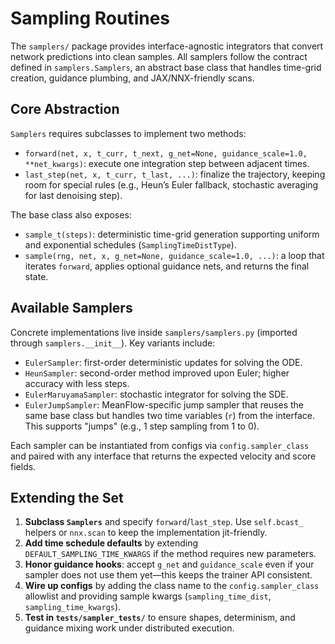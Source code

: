 # Sampling Routines

The `samplers/` package provides interface-agnostic integrators that convert
network predictions into clean samples. All samplers follow the contract defined
in `samplers.Samplers`, an abstract base class that handles time-grid creation,
guidance plumbing, and JAX/NNX-friendly scans.

## Core Abstraction

`Samplers` requires subclasses to implement two methods:

- `forward(net, x, t_curr, t_next, g_net=None, guidance_scale=1.0, **net_kwargs)`:
  execute one integration step between adjacent times.
- `last_step(net, x, t_curr, t_last, ...)`: finalize the trajectory, keeping
  room for special rules (e.g., Heun’s Euler fallback, stochastic averaging for last denoising step).

The base class also exposes:

- `sample_t(steps)`: deterministic time-grid generation supporting uniform and
  exponential schedules (`SamplingTimeDistType`).
- `sample(rng, net, x, g_net=None, guidance_scale=1.0, ...)`: a loop that
  iterates `forward`, applies optional guidance nets, and returns the final
  state.

## Available Samplers

Concrete implementations live inside `samplers/samplers.py` (imported through
`samplers.__init__`). Key variants include:

- `EulerSampler`: first-order deterministic updates for solving the ODE.
- `HeunSampler`: second-order method improved upon Euler; higher accuracy with less steps.
- `EulerMaruyamaSampler`: stochastic integrator for solving the SDE.
- `EulerJumpSampler`: MeanFlow-specific jump sampler that reuses the same base
  class but handles two time variables (`r`) from the interface. This supports "jumps" (e.g., 1 step sampling from 1 to 0).

Each sampler can be instantiated from configs via `config.sampler_class` and
paired with any interface that returns the expected velocity and score fields.

## Extending the Set

1. **Subclass `Samplers`** and specify `forward`/`last_step`. Use `self.bcast_`
   helpers or `nnx.scan` to keep the implementation jit-friendly.
2. **Add time schedule defaults** by extending `DEFAULT_SAMPLING_TIME_KWARGS`
   if the method requires new parameters.
3. **Honor guidance hooks**: accept `g_net` and `guidance_scale` even if your
   sampler does not use them yet—this keeps the trainer API consistent.
4. **Wire up configs** by adding the class name to the `config.sampler_class`
   allowlist and providing sample kwargs (`sampling_time_dist`,
   `sampling_time_kwargs`).
5. **Test in `tests/sampler_tests/`** to ensure shapes, determinism, and guidance
   mixing work under distributed execution.
